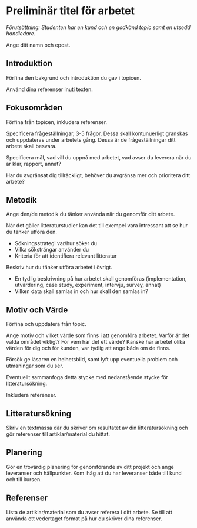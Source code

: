 Preliminär titel för arbetet
=====================

_Förutsättning: Studenten har en kund och en godkänd topic samt en utsedd handledare._

Ange ditt namn och epost.



Introduktion
---------------------

Förfina den bakgrund och introduktion du gav i topicen.

Använd dina referenser inuti texten.



Fokusområden 
---------------------

Förfina från topicen, inkludera referenser.

Specificera frågeställningar, 3-5 frågor. Dessa skall kontunuerligt granskas och uppdateras under arbetets gång. Dessa är de frågeställningar ditt arbete skall besvara.

Specificera mål, vad vill du uppnå med arbetet, vad avser du leverera när du är klar, rapport, annat?

Har du avgränsat dig tillräckligt, behöver du avgränsa mer och prioritera ditt arbete?



Metodik 
---------------------

Ange den/de metodik du tänker använda när du genomför ditt arbete.

När det gäller litteraturstudier kan det till exempel vara intressant att se hur du tänker utföra den.

* Sökningsstrategi var/hur söker du
* Vilka söksträngar använder du
* Kriteria för att identifiera relevant litteratur

Beskriv hur du tänker utföra arbetet i övrigt.

* En tydlig beskrivning på hur arbetet skall genomföras (implementation, utvärdering, case study, experiment, intervju, survey, annat)
* Vilken data skall samlas in och hur skall den samlas in?



Motiv och Värde 
---------------------

Förfina och uppdatera från topic.

Ange motiv och vilket värde som finns i att genomföra arbetet. Varför är det valda området viktigt? För vem har det ett värde? Kanske har arbetet olika värden för dig och för kunden, var tydlig att ange båda om de finns.

Försök ge läsaren en helhetsbild, samt lyft upp eventuella problem och utmaningar som du ser.

Eventuellt sammanfoga detta stycke med nedanstående stycke för litteratursökning.

Inkludera referenser.



Litteratursökning
---------------------

Skriv en textmassa där du skriver om resultatet av din litteratursökning och gör referenser till artiklar/material du hittat.



Planering 
---------------------

Gör en trovärdig planering för genomförande av ditt projekt och ange leveranser och hållpunkter. Kom ihåg att du har leveranser både till kund och till kursen.



Referenser
---------------------

Lista de artiklar/material som du avser referera i ditt arbete. Se till att använda ett vedertaget format på hur du skriver dina referenser.

